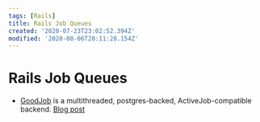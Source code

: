 ```yaml
---
tags: [Rails]
title: Rails Job Queues
created: '2020-07-23T23:02:52.394Z'
modified: '2020-08-06T20:11:28.154Z'
---
```


# Rails Job Queues

- [GoodJob]() is a multithreaded, postgres-backed, ActiveJob-compatible backend. [Blog post](https://island94.org/2020/07/introducing-goodjob-1-0)

